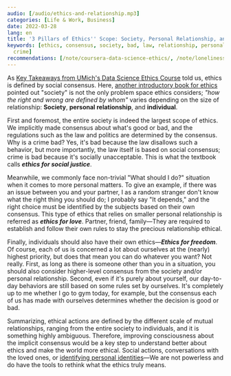 ```yaml
---
audio: [/audio/ethics-and-relationship.mp3]
categories: [Life & Work, Business]
date: 2022-03-28
lang: en
title: '3 Pillars of Ethics'' Scope: Society, Personal Relationship, and Individual'
keywords: [ethics, consensus, society, bad, law, relationship, personal, social, onsensus,
  crime]
recommendations: [/note/coursera-data-science-ethics/, /note/loneliness/, /note/web3/]
---
```


As [Key Takeaways from UMich's Data Science Ethics Course](/note/coursera-data-science-ethics) told us, ethics is defined by social consensus. Here, [another introductory book for ethics](https://www.amazon.co.jp/%E3%81%B5%E3%81%A0%E3%82%93%E3%81%A5%E3%81%8B%E3%81%84%E3%81%AE%E5%80%AB%E7%90%86%E5%AD%A6-%E7%8A%80%E3%81%AE%E6%95%99%E5%AE%A4Liberal-Arts-Lab-%E5%B9%B3%E5%B0%BE/dp/4794970382?language=en_US) pointed out "society" is not the only problem space ethics considers; *"how the right and wrong are defined by whom"* varies depending on the size of relationship: **Society**, **personal relationship**, and **individual**.

First and foremost, the entire society is indeed the largest scope of ethics. We implicitly made consensus about what's good or bad, and the regulations such as the law and politics are determined by the consensus. Why is a crime bad? Yes, it's bad because the law disallows such a behavior, but more importantly, the law itself is based on social consensus; crime is bad because it's socially unacceptable. This is what the textbook calls ***ethics for social justice***.

Meanwhile, we commonly face non-trivial "What should I do?" situation when it comes to more personal matters. To give an example, if there was an issue between you and your partner, I as a random stranger don't know what the right thing you should do; I probably say "It depends," and the right choice must be identified by the subjects based on their own consensus. This type of ethics that relies on smaller personal relationship is referred as ***ethics for love***. Partner, friend, family&mdash;They are required to establish and follow their own rules to stay the precious relationship ethical.

Finally, individuals should also have their own ethics&mdash;***Ethics for freedom***. Of course, each of us is concerned a lot about ourselves at the (nearly) highest priority, but does that mean you can do whatever you want? Not really. First, as long as there is someone other than you in a situation, you should also consider higher-level consensus from the society and/or personal relationship. Second, even if it's purely about yourself, our day-to-day behaviors are still based on some rules set by ourselves. It's completely up to me whether I go to gym today, for example, but the consensus each of us has made with ourselves determines whether the decision is good or bad.

Summarizing, ethical actions are defined by the different scale of mutual relationships, ranging from the entire society to individuals, and it is something highly ambiguous. Therefore, improving consciousness about the implicit consensus would be a key step to understand better about ethics and make the world more ethical. Social actions, conversations with the loved ones, or [identifying personal identities](/note/atomic-habits)&mdash;We are not powerless and do have the tools to rethink what the ethics truly means.

